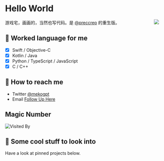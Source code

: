 # Hello World

<img align="right" src="https://github-readme-stats.vercel.app/api?username=mekogpt&show_icons=true&count_private=true&theme=jolly&icon_color=5CBDD8&bg_color=15,123175,5B2749,777777&hide_title=true&hide_border=true">

游戏宅，画画的，当然也写代码。是 [@preccrep](https://github.com/preccrep) 的重生版。

## 💬 Worked language for me

- [x] ⁢⁢⁣⁡Swift / Objective-C
- [x] Kotlin / Java
- [x] ⁢⁣⁡Python / TypeScript / JavaScript
- [x] ⁢⁣⁡C / C++

## 📮 How to reach me

- Twitter [@mekogpt](https://twitter.com/mekogpt)
- Email [Follow Up Here](mailto:mekogpt@gmail.com)

## Magic Number

![Visited By](https://count.getloli.com/get/@mekogpt?theme=gelbooru)

## 👀 Some cool stuff to look into 

Have a look at pinned projects below.



